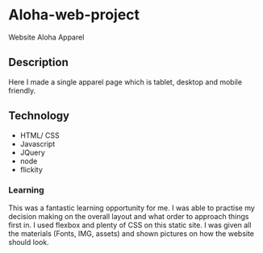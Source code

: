 # Aloha-web-project
Website Aloha Apparel 


## Description
Here I made a single apparel page which is tablet, desktop and mobile friendly.



## Technology
* HTML/ CSS
* Javascript
* JQuery
* node
* flickity

### Learning

This was a fantastic learning opportunity for me. I was able to practise my decision making on the overall layout and what order to approach things first in. I used flexbox and plenty of CSS on this static site. I was given all the materials (Fonts, IMG, assets) and shown pictures on how the website should look.


